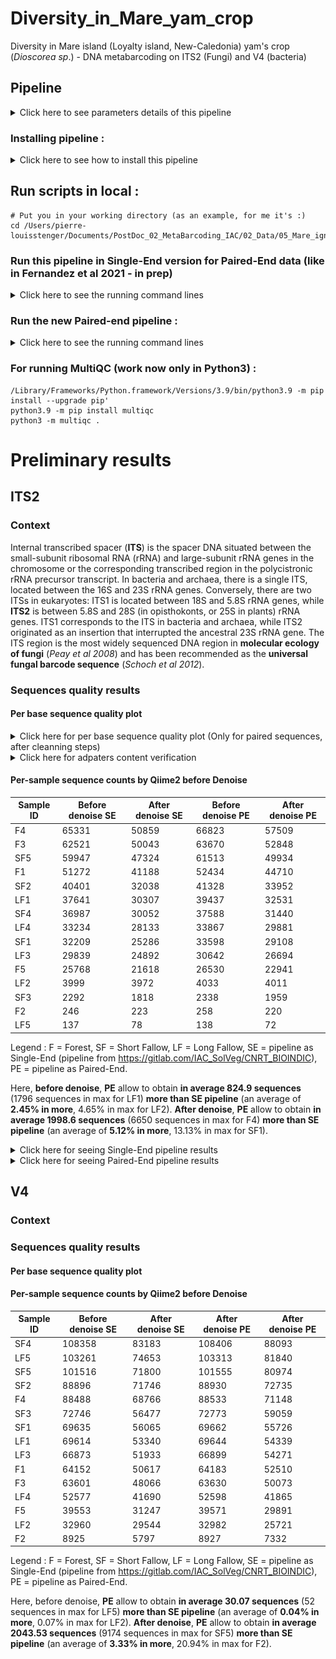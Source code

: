 # Diversity_in_Mare_yam_crop
Diversity in Mare island (Loyalty island, New-Caledonia) yam's crop (*Dioscorea sp*.) - DNA metabarcoding on ITS2 (Fungi) and V4 (bacteria)

<!-- This is commented out. -->

## Pipeline

<details>
  <summary>Click here to see parameters details of this pipeline</summary>

1. FastQC on both ITS2 (Fungi) and V4 (bacteria) raw sequences for quality check
     * run **00_quality_check_by_FastQC.sh** script (FastQC tool)
     * run **01_exploring_data_with_ReadFastQC.R** script (ReadFastQC R package, https://github.com/PLStenger/ReadFastQC) for quick results exploration 
     * run multiqc . 
2. Trimming and quality cleanning sequences with the script **02_trimmomatic_q30.sh**
     * ILLUMINACLIP:"$ADAPTERFILE":2:30:10
     * LEADING:30
     * TRAILING:30
     * SLIDINGWINDOW:26:30
     * MINLEN:150
3. FastQC on both ITS2 (Fungi) and V4 (bacteria) cleanned sequences for double check
     * run **03_cleaned_data_quality_check_by_FastQC.sh** script (FastQC tool)
     * run **04_exploring_cleaned_data_with_ReadFastQC.R** script (ReadFastQC R package, https://github.com/PLStenger/ReadFastQC) for quick results exploration 
     * run multiqc .

</details>

### Installing pipeline :


<details>
  <summary>Click here to see how to install this pipeline</summary>


First, open your terminal. Then, run these two command lines :

    cd -place_in_your_local_computer
    git clone https://github.com/PLStenger/Diversity_in_Mare_yam_crop.git

### Update the pipeline in local by :

    git pull
    
### If necessary, install softwares by :   

    cd 99_softwares/
    conda install -c bioconda fastqc
    conda install -c bioconda trimmomatic
    conda install -c bioconda multiqc


### Know the number of CPU (threads) of your computer (here for MacOs) :   

    sysctl hw.ncpu
    > hw.ncpu: 4
    
</details>    

## Run scripts in local :

    # Put you in your working directory (as an example, for me it's :)
    cd /Users/pierre-louisstenger/Documents/PostDoc_02_MetaBarcoding_IAC/02_Data/05_Mare_ignames/Diversity_in_Mare_yam_crop
    
    
### Run this pipeline in Single-End version for Paired-End data (like in Fernandez et al 2021 - in prep)

<details>
  <summary>Click here to see the running command lines</summary>

    nohup Rscript 01_01_exploring_data_with_ReadFastQC.R &> 01_01_exploring_data_with_ReadFastQC.out
    nohup bash 01_02_replicates_pooling.sh &> 01_02_replicates_pooling.out
    nohup bash 02_trimmomatic_q30.sh &> 02_trimmomatic_q30.out
    nohup bash 03_cleaned_data_quality_check_by_FastQC.sh &> 03_cleaned_data_quality_check_by_FastQC.out
    nohup Rscript 04_exploring_cleaned_data_with_ReadFastQC.R &> 04_exploring_cleaned_data_with_ReadFastQC.out
    nohup bash 05_cutadapt_for_rebellious_seq.sh &> 05_cutadapt_for_rebellious_seq.out
    nohup bash 06_FastQC_on_rebellious.sh &> 06_FastQC_on_rebellious.out
    nohup bash 07_fastq-join.sh &> 07_fastq-join.out
    time nohup bash 08_qiime2_import.sh &> 08_qiime2_import.out
        >real	3m38.017s
        >user	1m27.684s
        >sys	0m20.047s
    time nohup bash 09_qiime2_denoise.sh &> 09_qiime2_denoise.out
        real	126m54.675s
        user	293m11.617s
        sys	9m0.347s
    time nohup bash 10_qiime2_tree.sh &> 10_qiime2_tree.out
        >real	35m4.471s
        >user	21m19.925s
        >sys	0m44.076s
    time nohup bash 11_qiime2_rarefaction.sh &> 11_qiime2_rarefaction.out
        >real	5m00.489s
        >user	1m23.374s
        >sys	1m6.505s
    time nohup bash 12_qiime2_calculate_and_explore_diversity_metrics.sh &> 12_qiime2_calculate_and_explore_diversity_metrics.out
        >real	17m47.147s
        >user	2m25.299s
        >sys	0m46.509s
    time nohup bash 13_qiime2_assign_taxonomy.sh &> 13_qiime2_assign_taxonomy.out
        >real	75m29.388s
        >user	50m12.821s
        >sys	3m7.610s
    time nohup bash 14_qiime2_metrics.sh &> 14_qiime2_metrics.out


</details>  

### Run the new Paired-end pipeline :

<details>
  <summary>Click here to see the running command lines</summary>

    time nohup bash 08_qiime2_import_PE.sh &> 08_qiime2_import_PE.out
        >real	4m55.899s
        >user	1m41.410s
        >sys	0m20.118s
    time nohup bash 09_qiime2_denoise_PE.sh &> 09_qiime2_denoise_PE.out
        >real	182m55.881s
        >user	386m16.256s
        >sys	12m38.602s
    time nohup bash 10_qiime2_tree_PE.sh &> 10_qiime2_tree_PE.out
        >real	18m50.095s
        >user	9m43.400s
        >sys	0m36.308s
    time nohup bash 11_qiime2_rarefaction_PE.sh &> 11_qiime2_rarefaction_PE.out
        >real	4m29.032s
        > user	1m8.333s
        >sys	0m15.190s 
    time nohup bash 12_qiime2_calculate_and_explore_diversity_metrics_PE.sh &> 12_qiime2_calculate_and_explore_diversity_metrics_PE.out
        >real	7m44.924s
        >user	1m55.265s
        >sys	0m34.381s
    time nohup bash 13_qiime2_assign_taxonomy_PE.sh &> 13_qiime2_assign_taxonomy_PE.out
        >more or less real	126m
    time nohup bash 14_qiime2_metrics_PE.sh &> 14_qiime2_metrics_PE.out
        >real	27m19.952s
        >user	3m48.645s
        >sys	1m9.025s
    time nohup bash 15_significance_PE.sh &> 15_significance_PE.out
        >real	26m25.815s
        >user	4m3.652s
        >sys	1m0.778s
    time nohup bash 16_core_biom_PE.sh &> 16_core_biom_PE.out
        >real	20m24.338s
        >user	4m13.665s
        >sys	0m40.704s
    time nohup bash 17_assign_taxonomy_after_filters_PE.sh &> 17_assign_taxonomy_after_filters_PE.out
        >real	149m10.832s
        >user	120m54.975s
        >sys	4m4.670s

</details> 

### For running MultiQC (work now only in Python3) :

    /Library/Frameworks/Python.framework/Versions/3.9/bin/python3.9 -m pip install --upgrade pip' 
    python3.9 -m pip install multiqc
    python3 -m multiqc .

# Preliminary results

## ITS2

### Context
Internal transcribed spacer (**ITS**) is the spacer DNA situated between the small-subunit ribosomal RNA (rRNA) and large-subunit rRNA genes in the chromosome or the corresponding transcribed region in the polycistronic rRNA precursor transcript.
In bacteria and archaea, there is a single ITS, located between the 16S and 23S rRNA genes. Conversely, there are two ITSs in eukaryotes: ITS1 is located between 18S and 5.8S rRNA genes, while **ITS2** is between 5.8S and 28S (in opisthokonts, or 25S in plants) rRNA genes. ITS1 corresponds to the ITS in bacteria and archaea, while ITS2 originated as an insertion that interrupted the ancestral 23S rRNA gene.
The ITS region is the most widely sequenced DNA region in **molecular ecology of fungi** (*Peay et al 2008*) and has been recommended as the **universal fungal barcode sequence** (*Schoch et al 2012*).

### Sequences quality results

#### Per base sequence quality plot

<details>
  <summary>Click here for per base sequence quality plot (Only for paired sequences, after cleanning steps)</summary>
  
  <div align="center">
  <img src="https://github.com/PLStenger/Diversity_in_Mare_yam_crop/blob/main/99_images/zz_fastqc_per_base_sequence_quality_plot_ITS2_run01.png" width="800">
  </div>

</details>

<details>
  <summary>Click here for adpaters content verification</summary>
<div align="center">
<img src="https://github.com/PLStenger/Diversity_in_Mare_yam_crop/blob/main/99_images/zz_adapter_content_ITS2_run01.png" width="800">
</div>
</details>

#### Per-sample sequence counts by Qiime2 before Denoise

| Sample ID  | Before denoise SE | After denoise SE | Before denoise PE | After denoise PE |
|------------|-------------------|------------------|-------------------|------------------|
| F4         | 65331             | 50859            | 66823             | 57509            |
| F3         | 62521             | 50043            | 63670             | 52848            |
| SF5        | 59947             | 47324            | 61513             | 49934            |
| F1         | 51272             | 41188            | 52434             | 44710            |
| SF2        | 40401             | 32038            | 41328             | 33952            |
| LF1        | 37641             | 30307            | 39437             | 32531            |
| SF4        | 36987             | 30052            | 37588             | 31440            |
| LF4        | 33234             | 28133            | 33867             | 29881            |
| SF1        | 32209             | 25286            | 33598             | 29108            |
| LF3        | 29839             | 24892            | 30642             | 26694            |
| F5         | 25768             | 21618            | 26530             | 22941            |
| LF2        | 3999              | 3972             | 4033              | 4011             |
| SF3        | 2292              | 1818             | 2338              | 1959             |
| F2         | 246               | 223              | 258               | 220              |
| LF5        | 137               | 78               | 138               | 72               |

Legend : F = Forest, SF = Short Fallow, LF = Long Fallow, SE = pipeline as Single-End (pipeline from https://gitlab.com/IAC_SolVeg/CNRT_BIOINDIC), PE = pipeline as Paired-End.


Here, **before denoise**, **PE** allow to obtain **in average 824.9 sequences** (1796 sequences in max for LF1) **more than SE pipeline** (an average of **2.45% in more**, 4.65% in max for LF2).
**After denoise**, **PE** allow to obtain **in average 1998.6 sequences** (6650 sequences in max for F4) **more than SE pipeline** (an average of **5.12% in more**, 13.13% in max for SF1).

<details>
  <summary>Click here for seeing Single-End pipeline results</summary>

<details>
  <summary>Click here to expand</summary>

For SE: JL5 (78 counts), F2 (223 counts), JC3 (1818 counts) and JL2 (3972 counts) are may be too low..

These informations will be important for chosen the "good" rarefaction cut-off.

</details>

<details>
  <summary>Click here for quality after demultiplexing check</summary>

<div align="center">
<img src="https://github.com/PLStenger/Diversity_in_Mare_yam_crop/blob/main/99_images/zz_demultiplex_ITS2_run01.png" width="800">
</div>

--> Almost nothing below 20 : ok !
</details>

### Alpha rarefaction steps with rarefaction on 78

<details>
  <summary>Click here for alpha-diversity index</summary>

<div align="center">
<img src="https://github.com/PLStenger/Diversity_in_Mare_yam_crop/blob/main/99_images/zz_ITS2-alpha-rarefaction78_shannon.png" width="800">
</div>
<div align="center">
<img src="https://github.com/PLStenger/Diversity_in_Mare_yam_crop/blob/main/99_images/zz_ITS2-alpha-rarefaction78_faith_pd.png" width="800">
</div>
<div align="center">
<img src="https://github.com/PLStenger/Diversity_in_Mare_yam_crop/blob/main/99_images/zz_ITS2-alpha-rarefaction78_observed_otu.png" width="800">
</div>
</details>

<details>
  <summary>Click here for tree test</summary>

<div align="center">
<img src="https://github.com/PLStenger/Diversity_in_Mare_yam_crop/blob/main/99_images/zz_tree_ITS2_run01.png" width="800">
</div>
</details>

<details>
  <summary>Click here for diversity metrix results</summary>

##### relationships between alpha diversity and study metadata

- Faith PD group significance --> Nothing significatif
- Evenness (Pielou) group significance --> Nothing significatif
- Shannon group significance --> Nothing significatif

##### relationships between beta diversity and study metadata 

- unweighted-unifrac-body-site-significance --> Bof
- unweighted-unifrac-subject-group-significance --> Bof

##### PCoA plot to explore beta diversity metric

- unweighted unifrac data as input --> Bof
- bray curtis as input --> Slighlty better ?

<div align="center">
<img src="https://github.com/PLStenger/Diversity_in_Mare_yam_crop/blob/main/99_images/zz_Color_legend_Bray_ITS2_run01.png" width="100">
</div>

Bray-Curtis distance PCoA

<div align="center">
<img src="https://github.com/PLStenger/Diversity_in_Mare_yam_crop/blob/main/99_images/zz_bray_curtis_ITS2_run01.png" width="800">
</div>

</details>

<details>
  <summary>Click here for BarPlot site/occurences </summary>

#### BarPlot ok site/occurences 

<div align="center">
<img src="https://github.com/PLStenger/Diversity_in_Mare_yam_crop/blob/main/99_images/zz_Taxonomy_site_occurences_ITS2_run01.png" width="800">
</div>
  
</details>

### Alpha rarefaction steps with rarefaction on 1818

<details>
  <summary>Click here for alpha-diversity index</summary>

<div align="center">
<img src="https://github.com/PLStenger/Diversity_in_Mare_yam_crop/blob/main/99_images/zz_ITS2-alpha_rarefaction_1818_shannon.png" width="800">
</div>
<div align="center">
<img src="https://github.com/PLStenger/Diversity_in_Mare_yam_crop/blob/main/99_images/zz_ITS2-alpha_rarefaction_1818_faith_pd.png" width="800">
</div>
<div align="center">
<img src="https://github.com/PLStenger/Diversity_in_Mare_yam_crop/blob/main/99_images/zz_ITS2-alpha_rarefaction_1818_observed_otu.png" width="800">
</div>
</details>

### Alpha rarefaction steps with rarefaction on 3972

<details>
  <summary>Click here for alpha-diversity index</summary>

<div align="center">
<img src="https://github.com/PLStenger/Diversity_in_Mare_yam_crop/blob/main/99_images/zz_ITS2-alpha-rarefaction3972_shannon.png" width="800">
</div>
<div align="center">
<img src="https://github.com/PLStenger/Diversity_in_Mare_yam_crop/blob/main/99_images/zz_ITS2-alpha-rarefaction3972_faith_pd.png" width="800">
</div>
<div align="center">
<img src="https://github.com/PLStenger/Diversity_in_Mare_yam_crop/blob/main/99_images/zz_ITS2-alpha-rarefaction3972_observed_otu.png" width="800">
</div>
</details>

### Alpha rarefaction steps with rarefaction on 21618

<details>
  <summary>Click here for alpha-diversity index</summary>

<div align="center">
<img src="https://github.com/PLStenger/Diversity_in_Mare_yam_crop/blob/main/99_images/zz_ITS2-alpha-rarefaction21618_shannon.png" width="800">
</div>
<div align="center">
<img src="https://github.com/PLStenger/Diversity_in_Mare_yam_crop/blob/main/99_images/zz_ITS2-alpha-rarefaction21618_faith_pd.png" width="800">
</div>
<div align="center">
<img src="https://github.com/PLStenger/Diversity_in_Mare_yam_crop/blob/main/99_images/zz_ITS2-alpha-rarefaction21618_observed_otu.png" width="800">
</div>
</details>

### Alpha rarefaction steps with rarefaction on 50859 (maximum)

<details>
  <summary>Click here for alpha-diversity index</summary>

<div align="center">
<img src="https://github.com/PLStenger/Diversity_in_Mare_yam_crop/blob/main/99_images/zz_ITS2-alpha-rarefaction50859_shannon.png" width="800">
</div>
<div align="center">
<img src="https://github.com/PLStenger/Diversity_in_Mare_yam_crop/blob/main/99_images/zz_ITS2-alpha-rarefaction50859_faith_pd.png" width="800">
</div>
<div align="center">
<img src="https://github.com/PLStenger/Diversity_in_Mare_yam_crop/blob/main/99_images/zz_ITS2-alpha-rarefaction50859_observed_otu.png" width="800">
</div>
</details>

--> So we're go in 21618

## Second run for ITS2 :

Delete **JL5** (137 counts), **F2** (246 counts), **JC3** (2292 counts) and **JL2** (3999 counts) (the next one is F5 with 25768 counts) 

# Bibliography/References:


- Peay K.G.; Kennedy P.G.; Bruns T.D. (2008). "Fungal community ecology: a hybrid beast with a molecular master". BioScience. 58 (9): 799–810. doi:10.1641/b580907. S2CID 18363490.
- Schoch, C.L., Seifert, K.A., Huhndorf, S., Robert, V., Spouge, J.L., Levesque, C.A., Chen, W., Bolchacova, E., Voigt, K., Crous, P.W.; et al. (2012). "Nuclear Ribosomal Internal Transcribed Spacer (ITS) Region as a Universal DNA Barcode Marker for Fungi". PNAS. 109 (16): 6241–6246. doi:10.1073/pnas.1117018109. PMC 3341068. PMID 22454494.

</details>







<details>
  <summary>Click here for seeing Paired-End pipeline results</summary>

<details>
  <summary>Click here to expand</summary>

For PE: JL5 (72 counts), F2 (220 counts), JC3 (1959 counts) and JL2 (4011 counts) are may be too low..
--> Same than SE

These informations will be important for chosen the "good" rarefaction cut-off.

</details>

<details>
  <summary>Click here for quality after demultiplexing check</summary>

Need to be done !

</details>

### Alpha rarefaction steps with rarefaction on 22941

<details>
  <summary>Click here for alpha-diversity index</summary>

</details>

<details>
  <summary>Click here for tree test</summary>

<div align="center">
<img src="https://github.com/PLStenger/Diversity_in_Mare_yam_crop/blob/main/99_images/zz_tree_ITS2_run01_PE.png" width="800">
</div>
</details>

<details>
  <summary>Click here for diversity metrix results</summary>

##### relationships between alpha diversity and study metadata

- Faith PD group significance --> Need to be done
- Evenness (Pielou) group significance --> Need to be done
- Shannon group significance --> Need to be done

##### relationships between beta diversity and study metadata 

- unweighted-unifrac-body-site-significance --> Need to be done
- unweighted-unifrac-subject-group-significance --> Need to be done

##### PCoA plot to explore beta diversity metric

- unweighted unifrac data as input --> Need to be done
- bray curtis as input --> Need to be done


Bray-Curtis distance PCoA

Need to be done

</details>

<details>
  <summary>Click here for BarPlot site/occurences </summary>

#### BarPlot ok site/occurences 

Need to be done
  
</details>


# Bibliography/References:


- Peay K.G.; Kennedy P.G.; Bruns T.D. (2008). "Fungal community ecology: a hybrid beast with a molecular master". BioScience. 58 (9): 799–810. doi:10.1641/b580907. S2CID 18363490.
- Schoch, C.L., Seifert, K.A., Huhndorf, S., Robert, V., Spouge, J.L., Levesque, C.A., Chen, W., Bolchacova, E., Voigt, K., Crous, P.W.; et al. (2012). "Nuclear Ribosomal Internal Transcribed Spacer (ITS) Region as a Universal DNA Barcode Marker for Fungi". PNAS. 109 (16): 6241–6246. doi:10.1073/pnas.1117018109. PMC 3341068. PMID 22454494.

</details>






## V4

### Context

### Sequences quality results

#### Per base sequence quality plot

#### Per-sample sequence counts by Qiime2 before Denoise

| Sample ID  | Before denoise SE | After denoise SE | After denoise PE | After denoise PE |
|------------|-------------------|------------------|------------------|------------------|
| SF4        |  108358           |  83183           | 108406           | 88093            |
| LF5        |  103261           |  74653           | 103313           | 81840            |
| SF5        |  101516           |  71800           | 101555           | 80974            |
| SF2        |  88896            |  71746           | 88930            | 72735            |
| F4         |  88488            |  68766           | 88533            | 71148            |
| SF3        |  72746            |  56477           | 72773            | 59059            |
| SF1        |  69635            |  56065           | 69662            | 55726            |
| LF1        |  69614            |  53340           | 69644            | 54339            |
| LF3        |  66873            |  51933           | 66899            | 54271            |
| F1         |  64152            |  50617           | 64183            | 52510            |
| F3         |  63601            |  48066           | 63630            | 50073            |
| LF4        |  52577            |  41690           | 52598            | 41865            |
| F5         |  39553            |  31247           | 39571            | 29891            |
| LF2        |  32960            |  29544           | 32982            | 25721            |
| F2         |  8925             |  5797            | 8927             | 7332             |

Legend : F = Forest, SF = Short Fallow, LF = Long Fallow, SE = pipeline as Single-End (pipeline from https://gitlab.com/IAC_SolVeg/CNRT_BIOINDIC), PE = pipeline as Paired-End.


Here, before denoise, **PE** allow to obtain **in average 30.07 sequences** (52 sequences in max for LF5) **more than SE pipeline** (an average of **0.04% in more**, 0.07% in max for LF2).
**After denoise**, **PE** allow to obtain **in average 2043.53 sequences** (9174 sequences in max for SF5) **more than SE pipeline** (an average of **3.33% in more**, 20.94% in max for F2).
